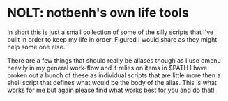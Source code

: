 # NOLT: notbenh's own life tools

In short this is just a small collection of some of the silly scripts
that I've built in order to keep my life in order. Figured I would share
as they might help some one else. 

There are a few things that should really be aliases though as I use
dmenu heavily in my general work-flow and it relies on items in $PATH
I have broken out a bunch of these as individual scripts that are little
more then a shell script that defines what would be the body of the
alias. This is what works for me but again please find what works best
for you and do that!

